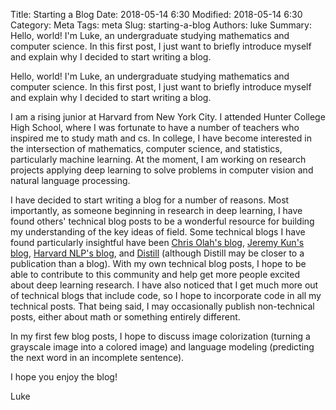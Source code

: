 Title: Starting a Blog
Date: 2018-05-14 6:30
Modified: 2018-05-14 6:30
Category: Meta
Tags: meta
Slug: starting-a-blog
Authors: luke
Summary: Hello, world! I'm Luke, an undergraduate studying mathematics and computer science. In this first post, I just want to briefly introduce myself and explain why I decided to start writing a blog.


Hello, world! I'm Luke, an undergraduate studying mathematics and computer science. In this first post, I just want to briefly introduce myself and explain why I decided to start writing a blog.

I am a rising junior at Harvard from New York City. I attended Hunter College High School, where I was fortunate to have a number of teachers who inspired me to study math and cs. In college, I have become interested in the intersection of mathematics, computer science, and statistics, particularly machine learning. At the moment, I am working on research projects applying deep learning to solve problems in computer vision and natural language processing.

I have decided to start writing a blog for a number of reasons. Most importantly, as someone beginning in research in deep learning, I have found others' technical blog posts to be a wonderful resource for building my understanding of the key ideas of field. Some technical blogs I have found particularly insightful have been [Chris Olah's blog](http://colah.github.io), [Jeremy Kun's blog](https://jeremykun.com/), [Harvard NLP's blog](http://nlp.seas.harvard.edu/2018/04/03/attention.html), and [Distill](https://distill.pub/) (although Distill may be closer to a publication than a blog). With my own technical blog posts, I hope to be able to contribute to this community and help get more people excited about deep learning research. I have also noticed that I get much more out of technical blogs that include code, so I hope to incorporate code in all my technical posts. That being said, I may occasionally publish non-technical posts, either about math or something entirely different.

In my first few blog posts, I hope to discuss image colorization (turning a grayscale image into a colored image) and language modeling (predicting the next word in an incomplete sentence). 

I hope you enjoy the blog!  

Luke 

